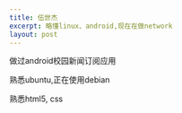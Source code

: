 ```yaml
---
title: 伍世杰
excerpt: 略懂linux、android,现在在做network
layout: post
---
```

做过android校园新闻订阅应用

熟悉ubuntu,正在使用debian

熟悉html5, css
